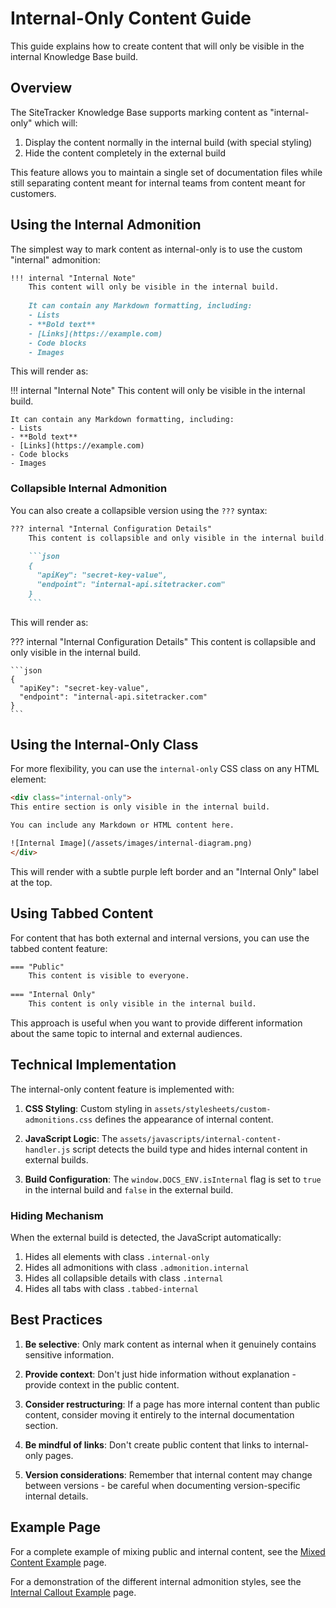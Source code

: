 # Internal-Only Content Guide

This guide explains how to create content that will only be visible in the internal Knowledge Base build.

## Overview

The SiteTracker Knowledge Base supports marking content as "internal-only" which will:

1. Display the content normally in the internal build (with special styling)
2. Hide the content completely in the external build

This feature allows you to maintain a single set of documentation files while still separating content meant for internal teams from content meant for customers.

## Using the Internal Admonition

The simplest way to mark content as internal-only is to use the custom "internal" admonition:

```markdown
!!! internal "Internal Note"
    This content will only be visible in the internal build.
    
    It can contain any Markdown formatting, including:
    - Lists
    - **Bold text**
    - [Links](https://example.com)
    - Code blocks
    - Images
```

This will render as:

!!! internal "Internal Note"
    This content will only be visible in the internal build.
    
    It can contain any Markdown formatting, including:
    - Lists
    - **Bold text**
    - [Links](https://example.com)
    - Code blocks
    - Images

### Collapsible Internal Admonition

You can also create a collapsible version using the `???` syntax:

```markdown
??? internal "Internal Configuration Details"
    This content is collapsible and only visible in the internal build.
    
    ```json
    {
      "apiKey": "secret-key-value",
      "endpoint": "internal-api.sitetracker.com"
    }
    ```
```

This will render as:

??? internal "Internal Configuration Details"
    This content is collapsible and only visible in the internal build.
    
    ```json
    {
      "apiKey": "secret-key-value",
      "endpoint": "internal-api.sitetracker.com"
    }
    ```

## Using the Internal-Only Class

For more flexibility, you can use the `internal-only` CSS class on any HTML element:

```html
<div class="internal-only">
This entire section is only visible in the internal build.

You can include any Markdown or HTML content here.

![Internal Image](/assets/images/internal-diagram.png)
</div>
```

This will render with a subtle purple left border and an "Internal Only" label at the top.

## Using Tabbed Content

For content that has both external and internal versions, you can use the tabbed content feature:

```markdown
=== "Public"
    This content is visible to everyone.
    
=== "Internal Only"
    This content is only visible in the internal build.
```

This approach is useful when you want to provide different information about the same topic to internal and external audiences.

## Technical Implementation

The internal-only content feature is implemented with:

1. **CSS Styling**: Custom styling in `assets/stylesheets/custom-admonitions.css` defines the appearance of internal content.

2. **JavaScript Logic**: The `assets/javascripts/internal-content-handler.js` script detects the build type and hides internal content in external builds.

3. **Build Configuration**: The `window.DOCS_ENV.isInternal` flag is set to `true` in the internal build and `false` in the external build.

### Hiding Mechanism

When the external build is detected, the JavaScript automatically:

1. Hides all elements with class `.internal-only`
2. Hides all admonitions with class `.admonition.internal`
3. Hides all collapsible details with class `.internal`
4. Hides all tabs with class `.tabbed-internal`

## Best Practices

1. **Be selective**: Only mark content as internal when it genuinely contains sensitive information.

2. **Provide context**: Don't just hide information without explanation - provide context in the public content.

3. **Consider restructuring**: If a page has more internal content than public content, consider moving it entirely to the internal documentation section.

4. **Be mindful of links**: Don't create public content that links to internal-only pages.

5. **Version considerations**: Remember that internal content may change between versions - be careful when documenting version-specific internal details.

## Example Page

For a complete example of mixing public and internal content, see the [Mixed Content Example](../getting-started/mixed-content-example.md) page.

For a demonstration of the different internal admonition styles, see the [Internal Callout Example](../getting-started/internal-callout-example.md) page.